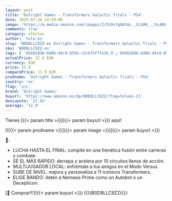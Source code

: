 ```yaml
---
layout: post
title: 'Outright Games - Transformers Galactic Trials - PS4'
date: 2025-07-20 14:59:00
image: 'https://m.media-amazon.com/images/I/519uYq8AYmL._SL500_._SL400_.jpg'
comments: true
category: ofertas
author: 'tole.es'
slug: 'B0D8LLC9ZZ-es Outright Games - Transformers Galactic Trials - PS4'
sku: 'B0D8LLC9ZZ-es'
tags: [ '856628d6-bd06-44c9-8556-c5cb75f77e2b_0','856628d6-bd06-44c9-8556-c5cb75f77e2b_401','856628d6-bd06-44c9-8556-c5cb75f77e2b_7801','Arborist Merchandising Root','Hardware y juegos para PlayStation 4','Juegos PS4','Juegos para PlayStation 4','Self Service','Special Features Stores','Tienda de consolas y videojuegos infantiles','Videojuegos','outright games','ps4','🇪🇸', ]
actualPrice: 12.9 EUR
currency: EUR
price: 12.9
comparePrice: 17.9 EUR
prodname: 'Outright Games - Transformers Galactic Trials - PS4'
country: 'es'
flag: '🇪🇸'
brand: 'Outright Games'
buyurl: 'https://www.amazon.es/dp/B0D8LLC9ZZ/?tag=tolees-21'
descuento: '27.93'
average: '12.9'
---
```


Tienes [{{< param title >}}]({{< param buyurl >}}) aqui!

[![{{< param prodname >}}]({{< param image >}})]({{< param buyurl >}})

🔎:

- LUCHA HASTA EL FINAL: compite en una frenética fusión entre carreras y combate.
- SÉ EL MÁS RÁPIDO: derrapa y acelera por 10 circuitos llenos de acción.
- MULTIJUGADOR LOCAL: enfréntate a tus amigos en el Modo Versus.
- SUBE DE NIVEL: mejora y personaliza a 11 icónicos Transformers.
- ELIGE BANDO: detén a Nemesis Prime como un Autobot o un Decepticon.

[🛒 Comprar!!!]({{< param buyurl >}})
{{<world>}}B0D8LLC9ZZ{{</world>}}
